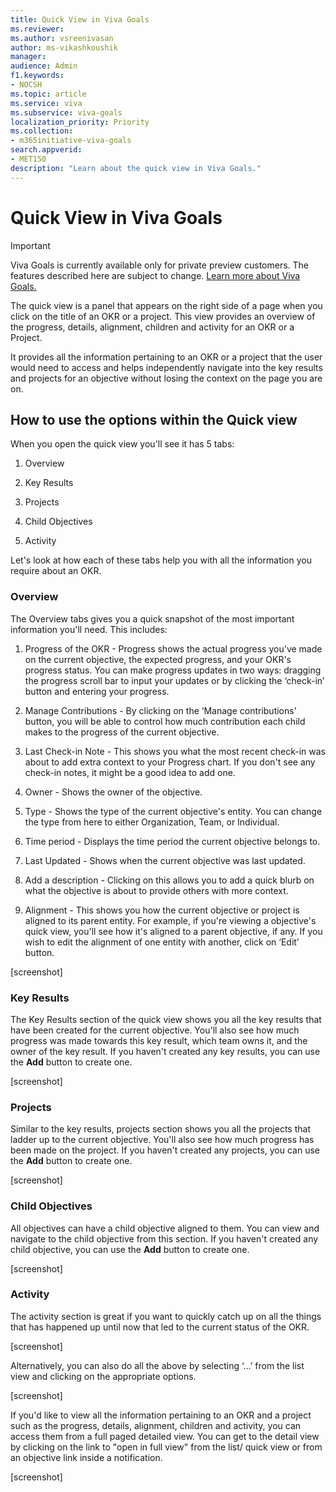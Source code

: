 ```yaml
---
title: Quick View in Viva Goals
ms.reviewer: 
ms.author: vsreenivasan
author: ms-vikashkoushik
manager: 
audience: Admin
f1.keywords:
- NOCSH
ms.topic: article
ms.service: viva
ms.subservice: viva-goals
localization_priority: Priority
ms.collection:  
- m365initiative-viva-goals  
search.appverid:
- MET150
description: "Learn about the quick view in Viva Goals."
---
```


# Quick View in Viva Goals

> [!IMPORTANT] 
> Viva Goals is currently available only for private preview customers. The features described here are subject to change. [Learn more about Viva Goals.](https://go.microsoft.com/fwlink/?linkid=2189933)

The quick view is a panel that appears on the right side of a page when you click on the title of an OKR or a project. This view provides an overview of the progress, details, alignment, children and activity for an OKR or a Project.

It provides all the information pertaining to an OKR or a project that the user would need to access and helps independently navigate into the key results and projects for an objective without losing the context on the page you are on.  

## How to use the options within the Quick view  

When you open the quick view you'll see it has 5 tabs:

1. Overview

1. Key Results

1. Projects

1. Child Objectives

1. Activity

Let's look at how each of these tabs help you with all the information you require about an OKR.

### Overview

The Overview tabs gives you a quick snapshot of the most important information you'll need. This includes:

1. Progress of the OKR - Progress shows the actual progress you've made on the current objective, the expected progress, and your OKR's progress status. You can make progress updates in two ways: dragging the progress scroll bar to input your updates or by clicking the ‘check-in’ button and entering your progress. 

2. Manage Contributions - By clicking on the ‘Manage contributions’ button, you will be able to control how much contribution each child makes to the progress of the current objective. 

3. Last Check-in Note - This shows you what the most recent check-in was about to add extra context to your Progress chart. If you don't see any check-in notes, it might be a good idea to add one.

4. Owner - Shows the owner of the objective.

5. Type - Shows the type of the current objective's entity. You can change the type from here to either Organization, Team, or Individual.

6. Time period - Displays the time period the current objective belongs to. 

7. Last Updated - Shows when the current objective was last updated.

8. Add a description - Clicking on this allows you to add a quick blurb on what the objective is about to provide others with more context.

9. Alignment - This shows you how the current objective or project is aligned to its parent entity. For example, if you're viewing a objective's quick view, you'll see how it's aligned to a parent objective, if any. If you wish to edit the alignment of one entity with another, click on ‘Edit’ button. 

[screenshot] 

### Key Results

The Key Results section of the quick view shows you all the key results that have been created for the current objective. You'll also see how much progress was made towards this key result, which team owns it, and the owner of the key result. If you haven't created any key results, you can use the **Add** button to create one.

[screenshot] 

### Projects

Similar to the key results, projects section shows you all the projects that ladder up to the current objective. You'll also see how much progress has been made on the project. If you haven't created any projects, you can use the **Add** button to create one.

[screenshot] 

### Child Objectives

All objectives can have a child objective aligned to them. You can view and navigate to the child objective from this section. If you haven't created any child objective, you can use the **Add** button to create one.

[screenshot] 

### Activity

The activity section is great if you want to quickly catch up on all the things that has happened up until now that led to the current status of the OKR.

[screenshot] 

Alternatively, you can also do all the above by selecting ‘...’ from the list view and clicking on the appropriate options. 

[screenshot] 

If you'd like to view all the information pertaining to an OKR and a project such as the progress, details, alignment, children and activity, you can access them from a full paged detailed view. You can get to the detail view by clicking on the link to "open in full view" from the list/ quick view or from an objective link inside a notification.

[screenshot] 

